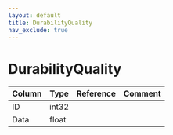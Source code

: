 ```yaml
---
layout: default
title: DurabilityQuality
nav_exclude: true
---
```

# DurabilityQuality

| Column | Type | Reference | Comment |
|--------|------|-----------|---------|
|ID|int32|||
|Data|float|||

